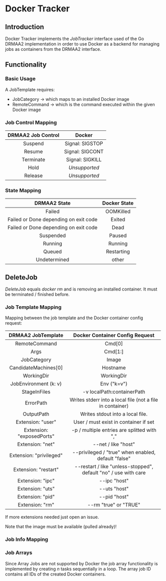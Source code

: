 # Docker Tracker

## Introduction

Docker Tracker implements the _JobTracker_ interface used of the Go DRMAA2 implementation
in order to use Docker as a backend for managing jobs as containers from the DRMAA2
interface.

## Functionality

### Basic Usage

A JobTemplate requires:
  * JobCategory -> which maps to an installed Docker image
  * RemoteCommand -> which is the command executed within the given Docker image

### Job Control Mapping

| DRMAA2 Job Control | Docker          |
| :-----------------:|:---------------:|
| Suspend            | Signal: SIGSTOP |
| Resume             | Signal: SIGCONT |
| Terminate          | Signal: SIGKILL |
| Hold               | *Unsupported*   |
| Release            | *Unsupported*   |

### State Mapping

| DRMAA2 State                          | Docker State  |
| :------------------------------------:|:-------------:|
| Failed                                | OOMKilled     |
| Failed or Done depending on exit code | Exited        |
| Failed or Done depending on exit code | Dead          |
| Suspended                             | Paused        |
| Running                               | Running       |
| Queued                                | Restarting    |
| Undetermined                          | other         |

## DeleteJob

*DeleteJob* equals *docker rm* and is removing an installed container. It must be terminated / finished before.

### Job Template Mapping

Mapping between the job template and the Docker container config request:

| DRMAA2 JobTemplate   | Docker Container Config Request |
| :-------------------:|:-------------------------------:|
| RemoteCommand        | Cmd[0]                          |
| Args                 | Cmd[1:]                         |
| JobCategory          | Image                           |
| CandidateMachines[0] | Hostname                        |
| WorkingDir           | WorkingDir                      |
| JobEnvironment (k: v)| Env ("k=v")                     |
| StageInFiles         | -v localPath:containerPath      |
| ErrorPath            | Writes stderr into a local file (not a file in container) |
| OutputPath           | Writes stdout into a local file. |
| Extension: "user"    | User / must exist in container if set |
| Extension: "exposedPorts" | -p / multiple entries are splitted with "," |
| Extension: "net" | --net  / like "host" |
| Extension: "privileged" | --privileged  / "true"  when enabled, default "false"|
| Extension: "restart" | --restart  / like "unless-stopped", default "no" / use with care|
| Extension: "ipc" | --ipc "host" |
| Extension: "uts" | --uts "host" |
| Extension: "pid" | --pid "host" |
| Extension: "rm" | --rm  "true" or "TRUE"|

If more extensions needed just open an issue.

Note that the image must be available (pulled already)!

### Job Info Mapping

### Job Arrays

Since Array Jobs are not supported by Docker the job array functionality is implemented
by creating _n_ tasks sequentially in a loop. The array job ID contains all IDs of the
created Docker containers.


